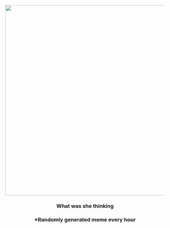 <p align="center">
        <img src="https://i.redd.it/sxfm66wb46091.gif" width="600" height="600">
        </p>
        <h3 align="center">What was she thinking</h3>
        <h3 align="center">*Randomly generated meme every hour</h3>
    